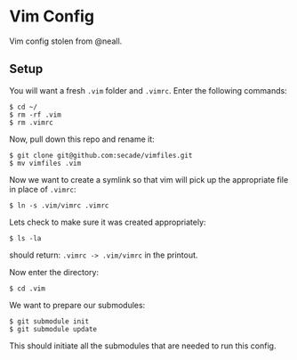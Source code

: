 # Vim Config

Vim config stolen from @neall.

## Setup

You will want a fresh `.vim` folder and `.vimrc`. Enter the following commands:

```
$ cd ~/
$ rm -rf .vim
$ rm .vimrc
```

Now, pull down this repo and rename it:

```
$ git clone git@github.com:secade/vimfiles.git
$ mv vimfiles .vim
```

Now we want to create a symlink so that vim will pick up the appropriate file in place of `.vimrc`:

```
$ ln -s .vim/vimrc .vimrc
```

Lets check to make sure it was created appropriately:

```
$ ls -la
```

should return: `.vimrc -> .vim/vimrc` in the printout.

Now enter the directory:

```
$ cd .vim
```

We want to prepare our submodules:

```
$ git submodule init
$ git submodule update
```

This should initiate all the submodules that are needed to run this config.
